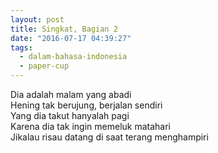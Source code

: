 ```yaml
---
layout: post
title: Singkat, Bagian 2
date: "2016-07-17 04:39:27"
tags:
  - dalam-bahasa-indonesia
  - paper-cup
---
```


Dia adalah malam yang abadi  
Hening tak berujung, berjalan sendiri  
Yang dia takut hanyalah pagi  
Karena dia tak ingin memeluk matahari  
Jikalau risau datang di saat terang menghampiri
